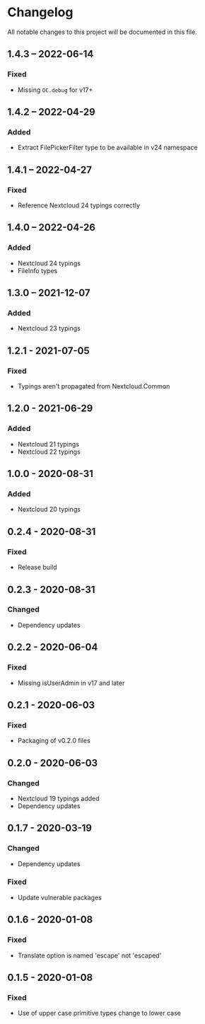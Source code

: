 # Changelog

All notable changes to this project will be documented in this file.

## 1.4.3 – 2022-06-14
### Fixed
- Missing `OC.debug` for v17+

## 1.4.2 – 2022-04-29
### Added
- Extract FilePickerFilter type to be available in v24 namespace

## 1.4.1 – 2022-04-27
### Fixed
- Reference Nextcloud 24 typings correctly

## 1.4.0 – 2022-04-26
### Added
- Nextcloud 24 typings
- FileInfo types

## 1.3.0 – 2021-12-07
### Added
- Nextcloud 23 typings

## 1.2.1 - 2021-07-05
### Fixed
- Typings aren't propagated from Nextcloud.Common

## 1.2.0 - 2021-06-29
### Added
- Nextcloud 21 typings
- Nextcloud 22 typings

## 1.0.0 - 2020-08-31
### Added
- Nextcloud 20 typings

## 0.2.4 - 2020-08-31
### Fixed
- Release build

## 0.2.3 - 2020-08-31
### Changed
- Dependency updates

## 0.2.2 - 2020-06-04
### Fixed
- Missing isUserAdmin in v17 and later

## 0.2.1 - 2020-06-03
### Fixed
- Packaging of v0.2.0 files

## 0.2.0 - 2020-06-03
### Changed
- Nextcloud 19 typings added
- Dependency updates

## 0.1.7 - 2020-03-19
### Changed
- Dependency updates
### Fixed
- Update vulnerable packages

## 0.1.6 - 2020-01-08
### Fixed
- Translate option is named 'escape' not 'escaped'

## 0.1.5 - 2020-01-08
### Fixed
- Use of upper case primitive types change to lower case
